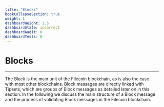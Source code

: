 ```yaml
---
title: "Blocks"
bookCollapseSection: true
weight: 1
dashboardWeight: 1.5
dashboardState: incorrect
dashboardAudit: 0
dashboardTests: 0
---
```


# Blocks
---

The Block is the main unit of the Filecoin blockchain, as is also the case with most other blockchains. Block messages are directly linked with Tipsets, which are groups of Block messages as detailed later on in this section. In the following we discuss the main structure of a Block message and the process of validating Block messages in the Filecoin blockchain.
